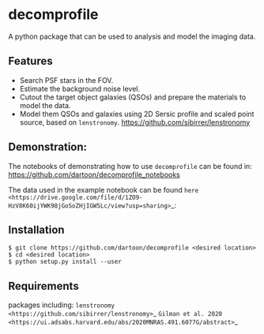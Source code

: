 # decomprofile
A python package that can be used to analysis and model the imaging data.

Features
------------
* Search PSF stars in the FOV.
* Estimate the background noise level.
* Cutout the target object galaxies (QSOs) and prepare the materials to model the data.
* Model them QSOs and galaxies using 2D Sersic profile and scaled point source, based on ``lenstronomy``.  <https://github.com/sibirrer/lenstronomy>

Demonstration:
------------
The notebooks of demonstrating how to use ``decomprofile`` can be found in:
https://github.com/dartoon/decomprofile_notebooks

The data used in the example notebook can be found `here <https://drive.google.com/file/d/1ZO9-HzV8K60ijYWK98jGoSoZHjIGW5Lc/view?usp=sharing>`_:


Installation
------------
    $ git clone https://github.com/dartoon/decomprofile <desired location>
    $ cd <desired location>
    $ python setup.py install --user

Requirements
------------
packages including:
``lenstronomy <https://github.com/sibirrer/lenstronomy>``_
`Gilman et al. 2020 <https://ui.adsabs.harvard.edu/abs/2020MNRAS.491.6077G/abstract>`_
